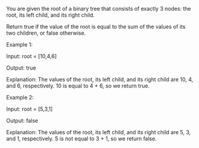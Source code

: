 You are given the root of a binary tree that consists of exactly 3 nodes: the root, its left child, and its right child.

Return true if the value of the root is equal to the sum of the values of its two children, or false otherwise.



Example 1:


Input: root = [10,4,6]

Output: true

Explanation: The values of the root, its left child, and its right child are 10, 4, and 6, respectively.
10 is equal to 4 + 6, so we return true.

Example 2:


Input: root = [5,3,1]

Output: false

Explanation: The values of the root, its left child, and its right child are 5, 3, and 1, respectively.
5 is not equal to 3 + 1, so we return false.
